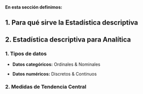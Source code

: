 **En esta sección definimos:**

## 1. Para qué sirve la Estadística descriptiva

## 2. Estadística descriptiva para Analítica 

### 1. Tipos de datos

* **Datos categóricos:** Ordinales & Nominales

* **Datos numéricos:** Discretos & Continuos 

### 2. Medidas de Tendencia Central


